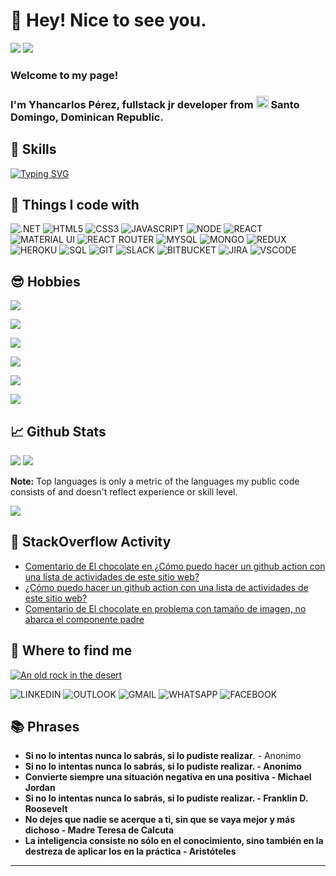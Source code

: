<!--
**yhancarlos/yhancarlos** is a ✨ _special_ ✨ repository because its `README.md` (this file) appears on your GitHub profile.
-->

# :wave: Hey! Nice to see you.
![](https://img.shields.io/github/watchers/yhancarloSPM/yhancarloSPM?style=social)   ![](https://img.shields.io/github/followers/yhancarloSPM?style=social)

### Welcome to my page!
### I'm Yhancarlos Pérez, fullstack jr developer from <img src="https://www.comprarbanderas.es/images/banderas/400/149-republica-dominicana_400px.jpg" width= 20> Santo Domingo, Dominican Republic.

## :rocket: Skills
[![Typing SVG](https://readme-typing-svg.herokuapp.com?color=FFFFFF&lines=Detail+Oriented;Problem+Resolution;Self+Motivation;Communication+Skills;Patience;Creativity)](https://git.io/typing-svg)

## :wrench: Things I code with 
![](https://img.shields.io/badge/.NET-5C2D91?style=for-the-badge&logo=.net&logoColor=white ".NET")
![](https://img.shields.io/badge/HTML5-E34F26?style=for-the-badge&logo=html5&logoColor=white "HTML5")
![](https://img.shields.io/badge/CSS3-1572B6?style=for-the-badge&logo=css3&logoColor=white "CSS3")
![](https://img.shields.io/badge/JavaScript-F7DF1E?style=for-the-badge&logo=javascript&logoColor=black "JAVASCRIPT")
![](https://img.shields.io/badge/Node.js-43853D?style=for-the-badge&logo=node.js&logoColor=white "NODE")
![](https://img.shields.io/badge/React-20232A?style=for-the-badge&logo=react&logoColor=61DAFB "REACT")
![](https://img.shields.io/badge/Material--UI-0081CB?style=for-the-badge&logo=material-ui&logoColor=whit "MATERIAL UI")
![](https://img.shields.io/badge/React_Router-CA4245?style=for-the-badge&logo=react-router&logoColor=white "REACT ROUTER")
![](https://img.shields.io/badge/MySQL-00000F?style=for-the-badge&logo=mysql&logoColor=white "MYSQL")
![](https://img.shields.io/badge/MongoDB-4EA94B?style=for-the-badge&logo=mongodb&logoColor=white "MONGO")
![](https://img.shields.io/badge/Redux-593D88?style=for-the-badge&logo=redux&logoColor=white "REDUX")
![](https://img.shields.io/badge/Heroku-430098?style=for-the-badge&logo=heroku&logoColor=white "HEROKU")
![](https://img.shields.io/badge/Microsoft%20SQL%20Server-CC2927?style=for-the-badge&logo=microsoft%20sql%20server&logoColor=white "SQL")
![](https://img.shields.io/badge/GIT-E44C30?style=for-the-badge&logo=git&logoColor=white "GIT")
![](https://img.shields.io/badge/Slack-4A154B?style=for-the-badge&logo=slack&logoColor=white "SLACK")
![](https://img.shields.io/badge/Bitbucket-0747a6?style=for-the-badge&logo=bitbucket&logoColor=white "BITBUCKET")
![](https://img.shields.io/badge/Jira-0052CC?style=for-the-badge&logo=Jira&logoColor=white "JIRA")
![](https://img.shields.io/badge/Visual_Studio_Code-0078D4?style=for-the-badge&logo=visual%20studio%20code&logoColor=white "VSCODE")

## :sunglasses: Hobbies
![](https://img.shields.io/badge/ANIME-ONE%20PIECE%2C%20ATTACK%20ON%20TITAN%2C%20KENGAN%20ASHURA%2C%20BAKI%2C%20HUNTER%20X%20HUNTER-red)

![](https://img.shields.io/badge/BOOK-STORY%2C%20LEGENDS%2C%20POEM%2C%20THEATHER%2C%20DRAMA%2C%20COMEDY%2C%20LOVE%2C%20MANUALS%2C%20-red)

![](https://img.shields.io/badge/MOVIES-ACCION%2C%20COMEDY%2C%20SUSPENSE%2C%20AVENTURE%2C%20SUPER%20HERO-red)

![](https://img.shields.io/badge/MUSIC-RAP%2C%20SALSA%2C%20BACHATA-red)

![](https://img.shields.io/badge/SPORT-%20BASEBALL%2C%20BASKETBALL%2C%20BOXEO-red)

![](https://img.shields.io/badge/TABLE%20GAMES-DOMINOES%2C%20ONE%2C%20MONOPOLY%2C%20DECKS%2C%20BOARDS-red)

## :chart_with_upwards_trend: Github Stats
![](https://denvercoder1-github-readme-stats.vercel.app/api/?username=yhancarloSPM&show_icons=true&count_private=true&theme=tokyonight&hide_border=true&bg_color=1F222E&title_color=F85D7F&icon_color=F8D866)
![](https://github-readme-stats.vercel.app/api/top-langs/?username=yhancarloSPM&langs_count=8&layout=compact&theme=tokyonight&hide_border=true&bg_color=1F222E&title_color=F85D7F&icon_color=F8D866&hide=Jupyter%20Notebook")

 **Note:** Top languages is only a metric of the languages my public code consists of and doesn't reflect experience or skill level.

![](https://denvercoder1-activity-graph.herokuapp.com/graph/?username=yhancarloSPM&bg_color=1F222E&color=F8D866&line=F85D7F&point=FFFFFF&hide_border=true)

## :calendar: StackOverflow Activity
<!-- STACKOVERFLOW:START -->
- [Comentario de El chocolate en ¿Cómo puedo hacer un github action con una lista de actividades de este sitio web?](https://es.stackoverflow.com/questions/532977/c%c3%b3mo-puedo-hacer-un-github-action-con-una-lista-de-actividades-de-este-sitio-we)
- [¿Cómo puedo hacer un github action con una lista de actividades de este sitio web?](https://es.stackoverflow.com/questions/532977/c%c3%b3mo-puedo-hacer-un-github-action-con-una-lista-de-actividades-de-este-sitio-we)
- [Comentario de El chocolate en problema con tamaño de imagen, no abarca el componente padre](https://es.stackoverflow.com/questions/532055/problema-con-tama%c3%b1o-de-imagen-no-abarca-el-componente-padre)
<!-- STACKOVERFLOW:END -->

## :man: Where to find me 
[![An old rock in the desert](/assets/images/shiprock.jpg "Shiprock, New Mexico by Beau Rogers")](https://www.flickr.com/photos/beaurogers/31833779864/in/photolist-Qv3rFw-34mt9F-a9Cmfy-5Ha3Zi-9msKdv-o3hgjr-hWpUte-4WMsJ1-KUQ8N-deshUb-vssBD-6CQci6-8AFCiD-zsJWT-nNfsgB-dPDwZJ-bn9JGn-5HtSXY-6CUhAL-a4UTXB-ugPum-KUPSo-fBLNm-6CUmpy-4WMsc9-8a7D3T-83KJev-6CQ2bK-nNusHJ-a78rQH-nw3NvT-7aq2qf-8wwBso-3nNceh-ugSKP-4mh4kh-bbeeqH-a7biME-q3PtTf-brFpgb-cg38zw-bXMZc-nJPELD-f58Lmo-bXMYG-bz8AAi-bxNtNT-bXMYi-bXMY6-bXMYv)

![](https://img.shields.io/badge/LinkedIn-0077B5?style=for-the-badge&logo=linkedin&logoColor=white "LINKEDIN")
![](https://img.shields.io/badge/Microsoft_Outlook-0078D4?style=for-the-badge&logo=microsoft-outlook&logoColor=white "OUTLOOK") 
![](https://img.shields.io/badge/Gmail-D14836?style=for-the-badge&logo=gmail&logoColor=white "GMAIL")
![](https://img.shields.io/badge/WhatsApp-25D366?style=for-the-badge&logo=whatsapp&logoColor=white "WHATSAPP")
![](https://img.shields.io/badge/Facebook-1877F2?style=for-the-badge&logo=facebook&logoColor=white "FACEBOOK")

## :books: Phrases
* **Si no lo intentas nunca lo sabrás, si lo pudiste realizar**. - Anonimo
* **Si no lo intentas nunca lo sabrás, si lo pudiste realizar. - Anonimo**
*  **Convierte siempre una situación negativa en una positiva - Michael Jordan**
* **Si no lo intentas nunca lo sabrás, si lo pudiste realizar. - Franklin D. Roosevelt**
* **No dejes que nadie se acerque a ti, sin que se vaya mejor y más dichoso - Madre Teresa de Calcuta**
* **La inteligencia consiste no sólo en el conocimiento, sino también en la destreza de aplicar los en la práctica - Aristóteles**

***
